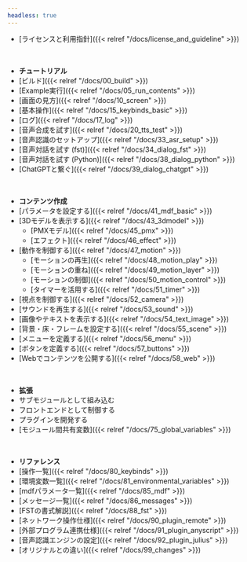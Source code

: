 ```yaml
---
headless: true
---
```


- [ライセンスと利用指針]({{< relref "/docs/license_and_guideline" >}})
<br />

- **チュートリアル**
- [ビルド]({{< relref "/docs/00_build" >}})
- [Example実行]({{< relref "/docs/05_run_contents" >}})
- [画面の見方]({{< relref "/docs/10_screen" >}})
- [基本操作]({{< relref "/docs/15_keybinds_basic" >}})
- [ログ]({{< relref "/docs/17_log" >}})
- [音声合成を試す]({{< relref "/docs/20_tts_test" >}})
- [音声認識のセットアップ]({{< relref "/docs/33_asr_setup" >}})
- [音声対話を試す (fst)]({{< relref "/docs/34_dialog_fst" >}})
- [音声対話を試す (Python)]({{< relref "/docs/38_dialog_python" >}})
- [ChatGPTと繋ぐ]({{< relref "/docs/39_dialog_chatgpt" >}})
<br />

- **コンテンツ作成**
- [パラメータを設定する]({{< relref "/docs/41_mdf_basic" >}})
- [3Dモデルを表示する]({{< relref "/docs/43_3dmodel" >}})
  - [PMXモデル]({{< relref "/docs/45_pmx" >}})
  - [エフェクト]({{< relref "/docs/46_effect" >}})
- [動作を制御する]({{< relref "/docs/47_motion" >}})
  - [モーションの再生]({{< relref "/docs/48_motion_play" >}})
  - [モーションの重ね]({{< relref "/docs/49_motion_layer" >}})
  - [モーションの制御]({{< relref "/docs/50_motion_control" >}})
  - [タイマーを活用する]({{< relref "/docs/51_timer" >}})
- [視点を制御する]({{< relref "/docs/52_camera" >}})
- [サウンドを再生する]({{< relref "/docs/53_sound" >}})
- [画像やテキストを表示する]({{< relref "/docs/54_text_image" >}})
- [背景・床・フレームを設定する]({{< relref "/docs/55_scene" >}})
- [メニューを定義する]({{< relref "/docs/56_menu" >}})
- [ボタンを定義する]({{< relref "/docs/57_buttons" >}})
- [Webでコンテンツを公開する]({{< relref "/docs/58_web" >}})
<br />

- **拡張**
- サブモジュールとして組み込む
- フロントエンドとして制御する
- プラグインを開発する
- [モジュール間共有変数]({{< relref "/docs/75_global_variables" >}})
<br />

- **リファレンス**
- [操作一覧]({{< relref "/docs/80_keybinds" >}})
- [環境変数一覧]({{< relref "/docs/81_environmental_variables" >}})
- [mdfパラメータ一覧]({{< relref "/docs/85_mdf" >}})
- [メッセージ一覧]({{< relref "/docs/86_messages" >}})
- [FSTの書式解説]({{< relref "/docs/88_fst" >}})
- [ネットワーク操作仕様]({{< relref "/docs/90_plugin_remote" >}})
- [外部プログラム連携仕様]({{< relref "/docs/91_plugin_anyscript" >}})
- [音声認識エンジンの設定]({{< relref "/docs/92_plugin_julius" >}})
- [オリジナルとの違い]({{< relref "/docs/99_changes" >}})
<br />
